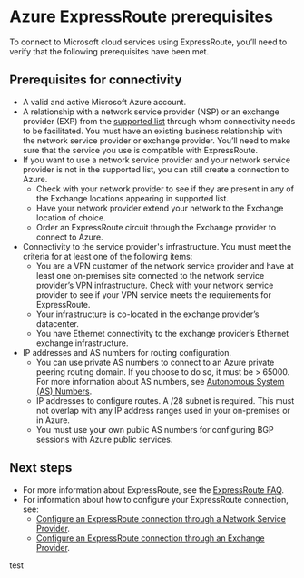 <properties
   pageTitle="Prerequisites for ExpressRoute adoption | Microsoft Azure"
   description="This page provides a list of requirements to be met before you can order an Azure ExpressRoute circuit."
   documentationCenter="na"
   services="expressroute"
   authors="cherylmc"
   manager="carolz"
   editor="tysonn"/>
<tags
   ms.service="expressroute"
   ms.devlang="na"
   ms.topic="get-started-article"
   ms.tgt_pltfrm="na"
   ms.workload="infrastructure-services"
   ms.date="07/28/2015"
   ms.author="cherylmc"/>


# Azure ExpressRoute prerequisites  

To connect to Microsoft cloud services using ExpressRoute, you’ll need to verify that the following prerequisites have been met.

## Prerequisites for connectivity

- A valid and active Microsoft Azure account.
- A relationship with a network service provider (NSP) or an exchange provider (EXP) from the [supported list](expressroute-locations.md) through whom connectivity needs to be facilitated. You must have an existing business relationship with the network service provider or exchange provider. You’ll need to make sure that the service you use is compatible with ExpressRoute.
- If you want to use a network service provider and your network service provider is not in the supported list, you can still create a connection to Azure.
	- Check with your network provider to see if they are present in any of the Exchange locations appearing in supported list.
	- Have your network provider extend your network to the Exchange location of choice.
	- Order an ExpressRoute circuit through the Exchange provider to connect to Azure.
- Connectivity to the service provider's infrastructure. You must meet the criteria for at least one of the following items:
	- You are a VPN customer of the network service provider and have at least one on-premises site connected to the network service provider’s VPN infrastructure. Check with your network service provider to see if your VPN service meets the requirements for ExpressRoute.
	- Your infrastructure is co-located in the exchange provider’s datacenter.
	- You have Ethernet connectivity to the exchange provider’s Ethernet exchange infrastructure.
- IP addresses and AS numbers for routing configuration.
	- You can use private AS numbers to connect to an Azure private peering routing domain. If you choose to do so, it must be > 65000. For more information about AS numbers, see [Autonomous System (AS) Numbers](http://www.iana.org/assignments/as-numbers/as-numbers.xhtml).
	- IP addresses to configure routes. A /28 subnet is required. This must not overlap with any IP address ranges used in your on-premises or in Azure.
	- You must use your own public AS numbers for configuring BGP sessions with Azure public services.

## Next steps

- For more information about ExpressRoute, see the [ExpressRoute FAQ](expressroute-faqs.md).
- For information about how to configure your ExpressRoute connection, see:
	- [Configure an ExpressRoute connection through a Network Service Provider](expressroute-configuring-nsps.md).
	- [Configure an ExpressRoute connection through an Exchange Provider](expressroute-configuring-exps.md).

test
